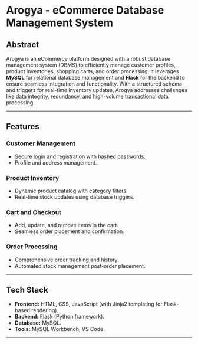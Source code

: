 # **Arogya - eCommerce Database Management System**

## **Abstract**
Arogya is an eCommerce platform designed with a robust database management system (DBMS) to efficiently manage customer profiles, product inventories, shopping carts, and order processing. It leverages **MySQL** for relational database management and **Flask** for the backend to ensure seamless integration and functionality. With a structured schema and triggers for real-time inventory updates, Arogya addresses challenges like data integrity, redundancy, and high-volume transactional data processing.

---

## **Features**

### **Customer Management**
- Secure login and registration with hashed passwords.
- Profile and address management.

### **Product Inventory**
- Dynamic product catalog with category filters.
- Real-time stock updates using database triggers.

### **Cart and Checkout**
- Add, update, and remove items in the cart.
- Seamless order placement and confirmation.

### **Order Processing**
- Comprehensive order tracking and history.
- Automated stock management post-order placement.

---

## **Tech Stack**
- **Frontend:** HTML, CSS, JavaScript (with Jinja2 templating for Flask-based rendering).
- **Backend:** Flask (Python framework).
- **Database:** MySQL.
- **Tools:** MySQL Workbench, VS Code.

---

